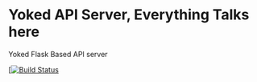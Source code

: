 Yoked API Server, Everything Talks here
=======
Yoked Flask Based API server

[[![Build Status](https://travis-ci.org/undeadops/yoked-api.svg?branch=master)](https://travis-ci.org/undeadops/yoked-api)
